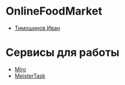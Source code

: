 # OnlineFoodMarket
* [Тимошинов Иван](https://github.com/Grurbag)

# Сервисы для работы
* [Miro](https://miro.com/app/board/uXjVPk_a2SE=/) 
* [MeisterTask](https://www.meistertask.com/app/project/OszZUyCg/tp)
